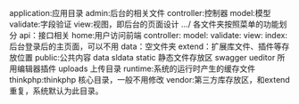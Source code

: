 application:应用目录
		admin:后台的相关文件
			controller:控制器
			model:模型
			validate:字段验证
			view:视图，即后台的页面设计
				.../  各文件夹按照菜单的功能划分
		api：接口相关
		home:用户访问前端
			controller:
			model:
			validate:
			view:
		index:后台登录后的主页面，可以不用
data：空文件夹
extend：扩展库文件、插件等存放位置
public:公共内容
	data 
	sldata
	static 静态文件存放区
	swagger
	ueditor 所用编辑器插件
	uploads 上传目录
runtime:系统的运行时产生的缓存文件
thinkphp:thinkphp 核心目录，一般不用修改
vendor:第三方库存放区，和extend重复，系统默认为此目录。
